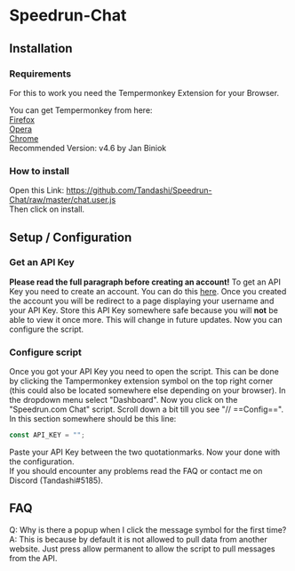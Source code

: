 # Speedrun-Chat

## Installation
### Requirements
For this to work you need the Tempermonkey Extension for your Browser.

You can get Tempermonkey from here:  
[Firefox](https://addons.mozilla.org/en-US/firefox/addon/tampermonkey/)  
[Opera](https://addons.opera.com/en/extensions/details/tampermonkey-beta/)  
[Chrome](https://chrome.google.com/webstore/detail/tampermonkey/dhdgffkkebhmkfjojejmpbldmpobfkfo)  
Recommended Version: v4.6 by Jan Biniok

### How to install
Open this Link: https://github.com/Tandashi/Speedrun-Chat/raw/master/chat.user.js  
Then click on install.

## Setup / Configuration
### Get an API Key
**Please read the full paragraph before creating an account!**
To get an API Key you need to create an account. You can do this [here](https://speedrun.tandashi.de/chat/register).
Once you created the account you will be redirect to a page displaying your username and your API Key. Store this API Key somewhere safe because you will **not** be able to view it once more. This will change in future updates. Now you can configure the script.

### Configure script
Once you got your API Key you need to open the script. This can be done by clicking the Tampermonkey extension symbol on the top right corner (this could also be located somewhere else depending on your browser). In the dropdown menu select "Dashboard". Now you click on the "Speedrun.com Chat" script. Scroll down a bit till you see "// ==Config==". In this section somewhere should be this line:
```javascript
const API_KEY = "";
```
Paste your API Key between the two quotationmarks. Now your done with the configuration.  
If you should encounter any problems read the FAQ or contact me on Discord (Tandashi#5185).


## FAQ
Q: Why is there a popup when I click the message symbol for the first time?  
A: This is because by default it is not allowed to pull data from another website. Just press allow permanent to allow the script to pull messages from the API.

